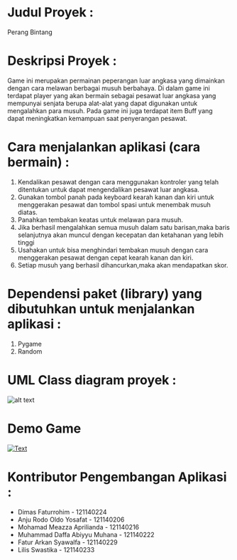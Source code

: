 # Judul Proyek :
Perang Bintang


# Deskripsi Proyek :
Game ini merupakan permainan peperangan luar angkasa yang dimainkan dengan cara melawan berbagai musuh berbahaya.
Di dalam game ini terdapat player yang akan bermain sebagai pesawat luar angkasa yang mempunyai senjata berupa alat-alat yang dapat digunakan untuk mengalahkan para musuh. Pada game ini juga terdapat item Buff yang dapat meningkatkan kemampuan saat penyerangan pesawat.


# Cara menjalankan aplikasi (cara bermain) :
1. Kendalikan pesawat dengan cara menggunakan kontroler yang telah ditentukan untuk dapat mengendalikan pesawat luar angkasa.
2. Gunakan tombol panah pada keyboard kearah kanan dan kiri untuk menggerakan pesawat dan tombol spasi untuk menembak musuh diatas.
3. Panahkan tembakan keatas untuk melawan para musuh.
4. Jika berhasil mengalahkan semua musuh dalam satu barisan,maka baris selanjutnya akan muncul dengan kecepatan dan ketahanan yang lebih tinggi
5. Usahakan untuk bisa menghindari tembakan musuh dengan cara menggerakan pesawat dengan cepat kearah kanan dan kiri.
6. Setiap musuh yang berhasil dihancurkan,maka akan mendapatkan skor.


# Dependensi paket (library) yang dibutuhkan untuk menjalankan aplikasi :
1. Pygame
2. Random

# UML Class diagram proyek :
![alt text](https://github.com/MDaffaAM/TUBES-PBO/blob/main/UML%20Class%20Diagram.png)

# Demo Game
[![Text](https://img.youtube.com/vi/vtF49oxSGE4/0.jpg)](https://youtu.be/vtF49oxSGE4)

# Kontributor Pengembangan Aplikasi :
- Dimas Faturrohim - 121140224
- Anju Rodo Oldo Yosafat - 121140206
- Mohamad Meazza Aprilianda - 121140216
- Muhammad Daffa Abiyyu Muhana - 121140222
- Fatur Arkan Syawalfa - 121140229
- Lilis Swastika - 121140233
